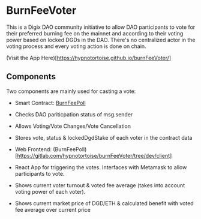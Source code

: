 # BurnFeeVoter
This is a Digix DAO community initiative to allow DAO participants to vote for their preferred burning fee on the mainnet and according to their voting power based on locked DGDs in the DAO.
There's no centralized actor in the voting process and every voting action is done on chain.

(Visit the App Here)[https://hypnotortoise.github.io/burnFeeVoter/]

## Components
Two components are mainly used for casting a vote:
* Smart Contract: [BurnFeePoll](https://gitlab.com/hypnotortoise/burnFeeVoter/blob/dev/contracts/BurnFeePoll.sol)
 * Checks DAO pariticpation status of msg.sender
 * Allows Voting/Vote Changes/Vote Cancellation
 * Stores vote, status & lockedDgdStake of each voter in the contract data

* Web Frontend: (BurnFeePoll)[https://gitlab.com/hypnotortoise/burnFeeVoter/tree/dev/client]
 * React App for triggering the votes. Interfaces with Metamask to allow participants to vote.
 * Shows current voter turnout & voted fee average (takes into account voting power of each voter).
 * Shows current market price of DGD/ETH & calculated benefit with voted fee average over current price
 